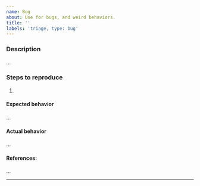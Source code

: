 ```yaml
---
name: Bug
about: Use for bugs, and weird behaviors.
title: ''
labels: 'triage, type: bug'
---
```


### Description
...

### Steps to reproduce
1. 

#### Expected behavior
...

#### Actual behavior
...

#### References: 
...

-----
